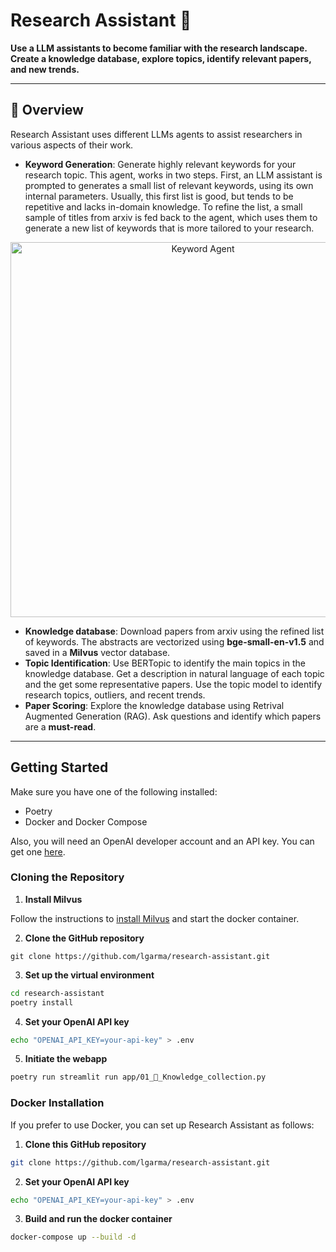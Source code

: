 # Research Assistant 🧠

**Use a LLM assistants to become familiar with the research landscape.
Create a knowledge database, explore topics, identify relevant papers, and new trends.**


---

## 📖 Overview

Research Assistant uses different LLMs agents to assist researchers in various
aspects of their work.

- **Keyword Generation**: Generate highly relevant keywords for your research topic.
This agent, works in two steps. First, an LLM assistant is prompted to generates a
small list of relevant keywords, using its own internal parameters. Usually, this
first list is good, but tends to be repetitive and lacks in-domain knowledge.
To refine the list, a small sample of titles from arxiv is fed back to the agent,
which uses them to generate a new list of keywords that is more tailored to your research.


<p align="center">
  <img src="app/img/keyword_agent.png" alt="Keyword Agent" width="600"/>
</p>

- **Knowledge database**: Download papers from arxiv using the refined list of keywords.
The abstracts are vectorized using **bge-small-en-v1.5** and saved in a **Milvus**
vector database.
- **Topic Identification**: Use BERTopic to identify the main topics in the knowledge database.
Get a description in natural language of each topic and the get some representative papers.
Use the topic model to identify research topics, outliers, and recent trends.
- **Paper Scoring**: Explore the knowledge database using Retrival Augmented Generation (RAG).
Ask questions and identify which papers are a **must-read**.

---

## Getting Started

Make sure you have one of the following installed:

- Poetry
- Docker and Docker Compose

Also, you will need an OpenAI developer account and an API key. You can get one
[here](https://platform.openai.com/).

### Cloning the Repository

1. **Install Milvus**

Follow the instructions to [install Milvus](https://milvus.io/docs/install_standalone-docker.md) and
start the docker container.

2. **Clone the GitHub repository**

```
git clone https://github.com/lgarma/research-assistant.git
```

3. **Set up the virtual environment**

```bash
cd research-assistant
poetry install
```

4. **Set your OpenAI API key**

```bash
echo "OPENAI_API_KEY=your-api-key" > .env
```

5. **Initiate the webapp**

```bash
poetry run streamlit run app/01_🧠_Knowledge_collection.py
```

### Docker Installation
If you prefer to use Docker, you can set up Research Assistant as follows:

1. **Clone this GitHub repository**

```bash
git clone https://github.com/lgarma/research-assistant.git
```

2. **Set your OpenAI API key**

```bash
echo "OPENAI_API_KEY=your-api-key" > .env
```

3. **Build and run the docker container**

```bash
docker-compose up --build -d
```
